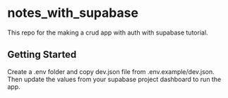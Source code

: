 # notes_with_supabase

This repo for the making a crud app with auth with supabase tutorial.

## Getting Started

Create a .env folder and copy dev.json file from .env.example/dev.json. Then update the values from your supabase project dashboard to run the app.
